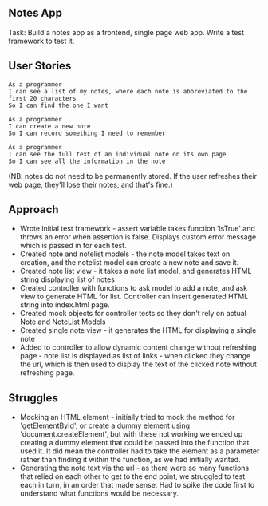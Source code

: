## Notes App

Task: Build a notes app as a frontend, single page web app. Write a test framework to test it.

## User Stories

```
As a programmer
I can see a list of my notes, where each note is abbreviated to the first 20 characters
So I can find the one I want

As a programmer
I can create a new note
So I can record something I need to remember

As a programmer
I can see the full text of an individual note on its own page
So I can see all the information in the note
```

(NB: notes do not need to be permanently stored. If the user refreshes their web page, they'll lose their notes, and that's fine.)

## Approach

- Wrote initial test framework - assert variable takes function 'isTrue' and throws an error when assertion is false. Displays custom error message which is passed in for each test.
- Created note and notelist models - the note model takes text on creation, and the notelist model can create a new note and save it.
- Created note list view - it takes a note list model, and generates HTML string displaying list of notes
- Created controller with functions to ask model to add a note, and ask view to generate HTML for list. Controller can insert generated HTML string into index.html page.
- Created mock objects for controller tests so they don't rely on actual Note and NoteList Models
- Created single note view - it generates the HTML for displaying a single note
- Added to controller to allow dynamic content change without refreshing page - note list is displayed as list of links - when clicked they change the url, which is then used to display the text of the clicked note without refreshing page.

## Struggles

- Mocking an HTML element - initially tried to mock the method for 'getElementById', or create a dummy element using 'document.createElement', but with these not working we ended up creating a dummy element that could be passed into the function that used it. It did mean the controller had to take the element as a parameter rather than finding it within the function, as we had initially wanted.
- Generating the note text via the url - as there were so many functions that relied on each other to get to the end point, we struggled to test each in turn, in an order that made sense. Had to spike the code first to understand what functions would be necessary.
